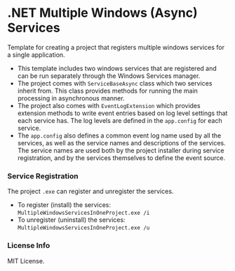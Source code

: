 # .NET Multiple Windows (Async) Services

Template for creating a project that registers multiple windows services for a single application.

- This template includes two windows services that are registered and can be run separately through the Windows Services manager.
- The project comes with `ServiceBaseAsync` class which two services inherit from. This class provides methods for running the main processing in asynchronous manner. 
- The project also comes with `EventLogExtension` which provides extension methods to write event entries based on log level settings that each service has. The log levels are defined in the `app.config` for each service.
- The `app.config` also defines a common event log name used by all the services, as well as the service names and descriptions of the services. 
The service names are used both by the project installer during service registration, and by the services themselves to define the event source.


### Service Registration

The project `.exe` can register and unregister the services.

- To register (install) the services:
   `MultipleWindowsServicesInOneProject.exe /i`
- To unregister (uninstall) the services:
   `MultipleWindowsServicesInOneProject.exe /u`


### License Info

MIT License.

